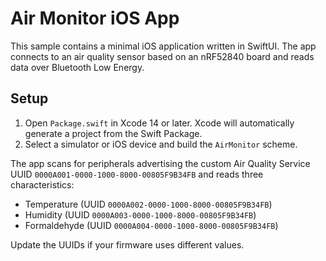 # Air Monitor iOS App

This sample contains a minimal iOS application written in SwiftUI. The app connects to an air quality sensor based on an nRF52840 board and reads data over Bluetooth Low Energy.

## Setup

1. Open `Package.swift` in Xcode 14 or later. Xcode will automatically generate a project from the Swift Package.
2. Select a simulator or iOS device and build the `AirMonitor` scheme.

The app scans for peripherals advertising the custom Air Quality Service UUID `0000A001-0000-1000-8000-00805F9B34FB` and reads three characteristics:

- Temperature (UUID `0000A002-0000-1000-8000-00805F9B34FB`)
- Humidity (UUID `0000A003-0000-1000-8000-00805F9B34FB`)
- Formaldehyde (UUID `0000A004-0000-1000-8000-00805F9B34FB`)

Update the UUIDs if your firmware uses different values.
